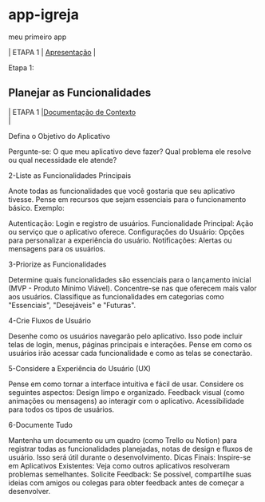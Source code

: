 # app-igreja
meu primeiro app

| ETAPA 1         | [Apresentação]() |



Etapa 1: 
## Planejar as Funcionalidades
| ETAPA 1         |[Documentação de Contexto](docs/contexto.md) <br> |

Defina o Objetivo do Aplicativo

Pergunte-se: O que meu aplicativo deve fazer? Qual problema ele resolve ou qual necessidade ele atende?

2-Liste as Funcionalidades Principais

Anote todas as funcionalidades que você gostaria que seu aplicativo tivesse. Pense em recursos que sejam essenciais para o funcionamento básico.
Exemplo:

Autenticação: Login e registro de usuários.
Funcionalidade Principal: Ação ou serviço que o aplicativo oferece.
Configurações do Usuário: Opções para personalizar a experiência do usuário.
Notificações: Alertas ou mensagens para os usuários.

3-Priorize as Funcionalidades

Determine quais funcionalidades são essenciais para o lançamento inicial (MVP - Produto Mínimo Viável). Concentre-se nas que oferecem mais valor aos usuários.
Classifique as funcionalidades em categorias como "Essenciais", "Desejáveis" e "Futuras".

4-Crie Fluxos de Usuário

Desenhe como os usuários navegarão pelo aplicativo. Isso pode incluir telas de login, menus, páginas principais e interações.
Pense em como os usuários irão acessar cada funcionalidade e como as telas se conectarão.

5-Considere a Experiência do Usuário (UX)

Pense em como tornar a interface intuitiva e fácil de usar. Considere os seguintes aspectos:
Design limpo e organizado.
Feedback visual (como animações ou mensagens) ao interagir com o aplicativo.
Acessibilidade para todos os tipos de usuários.

6-Documente Tudo

Mantenha um documento ou um quadro (como Trello ou Notion) para registrar todas as funcionalidades planejadas, notas de design e fluxos de usuário. Isso será útil durante o desenvolvimento.
Dicas Finais:
Inspire-se em Aplicativos Existentes: Veja como outros aplicativos resolveram problemas semelhantes.
Solicite Feedback: Se possível, compartilhe suas ideias com amigos ou colegas para obter feedback antes de começar a desenvolver.
